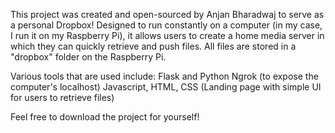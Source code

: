 This project was created and open-sourced by Anjan Bharadwaj to serve as a personal Dropbox! 
Designed to run constantly on a computer (in my case, I run it on my Raspberry
Pi), it allows users to create a home media server in which they can quickly
retrieve and push files. All files are stored in a "dropbox" folder on the 
Raspberry Pi. 

Various tools that are used include:
Flask and Python
Ngrok (to expose the computer's localhost)
Javascript, HTML, CSS (Landing page with simple UI for users to retrieve files)

Feel free to download the project for yourself!
